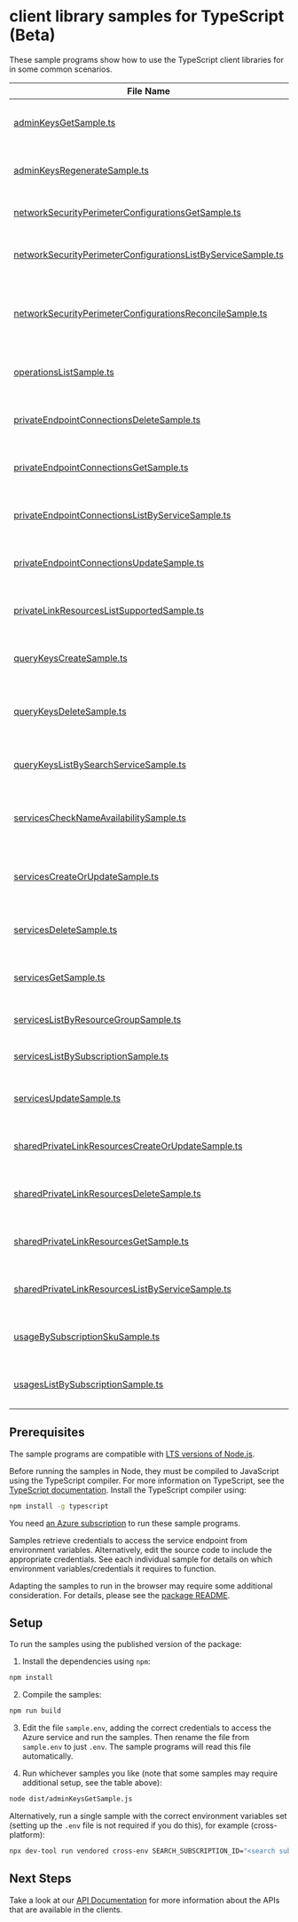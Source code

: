 # client library samples for TypeScript (Beta)

These sample programs show how to use the TypeScript client libraries for in some common scenarios.

| **File Name**                                                                                                             | **Description**                                                                                                                                                                                                                                                                                                                                                                                                 |
| ------------------------------------------------------------------------------------------------------------------------- | --------------------------------------------------------------------------------------------------------------------------------------------------------------------------------------------------------------------------------------------------------------------------------------------------------------------------------------------------------------------------------------------------------------- |
| [adminKeysGetSample.ts][adminkeysgetsample]                                                                               | Gets the primary and secondary admin API keys for the specified Azure AI Search service. x-ms-original-file: specification/search/resource-manager/Microsoft.Search/preview/2024-06-01-preview/examples/SearchGetAdminKeys.json                                                                                                                                                                                 |
| [adminKeysRegenerateSample.ts][adminkeysregeneratesample]                                                                 | Regenerates either the primary or secondary admin API key. You can only regenerate one key at a time. x-ms-original-file: specification/search/resource-manager/Microsoft.Search/preview/2024-06-01-preview/examples/SearchRegenerateAdminKey.json                                                                                                                                                              |
| [networkSecurityPerimeterConfigurationsGetSample.ts][networksecurityperimeterconfigurationsgetsample]                     | Gets a network security perimeter configuration. x-ms-original-file: specification/search/resource-manager/Microsoft.Search/preview/2024-06-01-preview/examples/NetworkSecurityPerimeterConfigurationsGet.json                                                                                                                                                                                                  |
| [networkSecurityPerimeterConfigurationsListByServiceSample.ts][networksecurityperimeterconfigurationslistbyservicesample] | Gets a list of network security perimeter configurations for a search service. x-ms-original-file: specification/search/resource-manager/Microsoft.Search/preview/2024-06-01-preview/examples/NetworkSecurityPerimeterConfigurationsListByService.json                                                                                                                                                          |
| [networkSecurityPerimeterConfigurationsReconcileSample.ts][networksecurityperimeterconfigurationsreconcilesample]         | Reconcile network security perimeter configuration for the Azure AI Search resource provider. This triggers a manual resync with network security perimeter configurations by ensuring the search service carries the latest configuration. x-ms-original-file: specification/search/resource-manager/Microsoft.Search/preview/2024-06-01-preview/examples/NetworkSecurityPerimeterConfigurationsReconcile.json |
| [operationsListSample.ts][operationslistsample]                                                                           | Lists all of the available REST API operations of the Microsoft.Search provider. x-ms-original-file: specification/search/resource-manager/Microsoft.Search/preview/2024-06-01-preview/examples/SearchListOperations.json                                                                                                                                                                                       |
| [privateEndpointConnectionsDeleteSample.ts][privateendpointconnectionsdeletesample]                                       | Disconnects the private endpoint connection and deletes it from the search service. x-ms-original-file: specification/search/resource-manager/Microsoft.Search/preview/2024-06-01-preview/examples/DeletePrivateEndpointConnection.json                                                                                                                                                                         |
| [privateEndpointConnectionsGetSample.ts][privateendpointconnectionsgetsample]                                             | Gets the details of the private endpoint connection to the search service in the given resource group. x-ms-original-file: specification/search/resource-manager/Microsoft.Search/preview/2024-06-01-preview/examples/GetPrivateEndpointConnection.json                                                                                                                                                         |
| [privateEndpointConnectionsListByServiceSample.ts][privateendpointconnectionslistbyservicesample]                         | Gets a list of all private endpoint connections in the given service. x-ms-original-file: specification/search/resource-manager/Microsoft.Search/preview/2024-06-01-preview/examples/ListPrivateEndpointConnectionsByService.json                                                                                                                                                                               |
| [privateEndpointConnectionsUpdateSample.ts][privateendpointconnectionsupdatesample]                                       | Updates a private endpoint connection to the search service in the given resource group. x-ms-original-file: specification/search/resource-manager/Microsoft.Search/preview/2024-06-01-preview/examples/UpdatePrivateEndpointConnection.json                                                                                                                                                                    |
| [privateLinkResourcesListSupportedSample.ts][privatelinkresourceslistsupportedsample]                                     | Gets a list of all supported private link resource types for the given service. x-ms-original-file: specification/search/resource-manager/Microsoft.Search/preview/2024-06-01-preview/examples/ListSupportedPrivateLinkResources.json                                                                                                                                                                           |
| [queryKeysCreateSample.ts][querykeyscreatesample]                                                                         | Generates a new query key for the specified search service. You can create up to 50 query keys per service. x-ms-original-file: specification/search/resource-manager/Microsoft.Search/preview/2024-06-01-preview/examples/SearchCreateQueryKey.json                                                                                                                                                            |
| [queryKeysDeleteSample.ts][querykeysdeletesample]                                                                         | Deletes the specified query key. Unlike admin keys, query keys are not regenerated. The process for regenerating a query key is to delete and then recreate it. x-ms-original-file: specification/search/resource-manager/Microsoft.Search/preview/2024-06-01-preview/examples/SearchDeleteQueryKey.json                                                                                                        |
| [queryKeysListBySearchServiceSample.ts][querykeyslistbysearchservicesample]                                               | Returns the list of query API keys for the given Azure AI Search service. x-ms-original-file: specification/search/resource-manager/Microsoft.Search/preview/2024-06-01-preview/examples/SearchListQueryKeysBySearchService.json                                                                                                                                                                                |
| [servicesCheckNameAvailabilitySample.ts][serviceschecknameavailabilitysample]                                             | Checks whether or not the given search service name is available for use. Search service names must be globally unique since they are part of the service URI (https://<name>.search.windows.net). x-ms-original-file: specification/search/resource-manager/Microsoft.Search/preview/2024-06-01-preview/examples/SearchCheckNameAvailability.json                                                              |
| [servicesCreateOrUpdateSample.ts][servicescreateorupdatesample]                                                           | Creates or updates a search service in the given resource group. If the search service already exists, all properties will be updated with the given values. x-ms-original-file: specification/search/resource-manager/Microsoft.Search/preview/2024-06-01-preview/examples/SearchCreateOrUpdateService.json                                                                                                    |
| [servicesDeleteSample.ts][servicesdeletesample]                                                                           | Deletes a search service in the given resource group, along with its associated resources. x-ms-original-file: specification/search/resource-manager/Microsoft.Search/preview/2024-06-01-preview/examples/SearchDeleteService.json                                                                                                                                                                              |
| [servicesGetSample.ts][servicesgetsample]                                                                                 | Gets the search service with the given name in the given resource group. x-ms-original-file: specification/search/resource-manager/Microsoft.Search/preview/2024-06-01-preview/examples/SearchGetService.json                                                                                                                                                                                                   |
| [servicesListByResourceGroupSample.ts][serviceslistbyresourcegroupsample]                                                 | Gets a list of all Search services in the given resource group. x-ms-original-file: specification/search/resource-manager/Microsoft.Search/preview/2024-06-01-preview/examples/SearchListServicesByResourceGroup.json                                                                                                                                                                                           |
| [servicesListBySubscriptionSample.ts][serviceslistbysubscriptionsample]                                                   | Gets a list of all Search services in the given subscription. x-ms-original-file: specification/search/resource-manager/Microsoft.Search/preview/2024-06-01-preview/examples/SearchListServicesBySubscription.json                                                                                                                                                                                              |
| [servicesUpdateSample.ts][servicesupdatesample]                                                                           | Updates an existing search service in the given resource group. x-ms-original-file: specification/search/resource-manager/Microsoft.Search/preview/2024-06-01-preview/examples/SearchUpdateService.json                                                                                                                                                                                                         |
| [sharedPrivateLinkResourcesCreateOrUpdateSample.ts][sharedprivatelinkresourcescreateorupdatesample]                       | Initiates the creation or update of a shared private link resource managed by the search service in the given resource group. x-ms-original-file: specification/search/resource-manager/Microsoft.Search/preview/2024-06-01-preview/examples/CreateOrUpdateSharedPrivateLinkResource.json                                                                                                                       |
| [sharedPrivateLinkResourcesDeleteSample.ts][sharedprivatelinkresourcesdeletesample]                                       | Initiates the deletion of the shared private link resource from the search service. x-ms-original-file: specification/search/resource-manager/Microsoft.Search/preview/2024-06-01-preview/examples/DeleteSharedPrivateLinkResource.json                                                                                                                                                                         |
| [sharedPrivateLinkResourcesGetSample.ts][sharedprivatelinkresourcesgetsample]                                             | Gets the details of the shared private link resource managed by the search service in the given resource group. x-ms-original-file: specification/search/resource-manager/Microsoft.Search/preview/2024-06-01-preview/examples/GetSharedPrivateLinkResource.json                                                                                                                                                |
| [sharedPrivateLinkResourcesListByServiceSample.ts][sharedprivatelinkresourceslistbyservicesample]                         | Gets a list of all shared private link resources managed by the given service. x-ms-original-file: specification/search/resource-manager/Microsoft.Search/preview/2024-06-01-preview/examples/ListSharedPrivateLinkResourcesByService.json                                                                                                                                                                      |
| [usageBySubscriptionSkuSample.ts][usagebysubscriptionskusample]                                                           | Gets the quota usage for a search sku in the given subscription. x-ms-original-file: specification/search/resource-manager/Microsoft.Search/preview/2024-06-01-preview/examples/GetQuotaUsage.json                                                                                                                                                                                                              |
| [usagesListBySubscriptionSample.ts][usageslistbysubscriptionsample]                                                       | Get a list of all Azure AI Search quota usages across the subscription. x-ms-original-file: specification/search/resource-manager/Microsoft.Search/preview/2024-06-01-preview/examples/GetQuotaUsagesList.json                                                                                                                                                                                                  |

## Prerequisites

The sample programs are compatible with [LTS versions of Node.js](https://github.com/nodejs/release#release-schedule).

Before running the samples in Node, they must be compiled to JavaScript using the TypeScript compiler. For more information on TypeScript, see the [TypeScript documentation][typescript]. Install the TypeScript compiler using:

```bash
npm install -g typescript
```

You need [an Azure subscription][freesub] to run these sample programs.

Samples retrieve credentials to access the service endpoint from environment variables. Alternatively, edit the source code to include the appropriate credentials. See each individual sample for details on which environment variables/credentials it requires to function.

Adapting the samples to run in the browser may require some additional consideration. For details, please see the [package README][package].

## Setup

To run the samples using the published version of the package:

1. Install the dependencies using `npm`:

```bash
npm install
```

2. Compile the samples:

```bash
npm run build
```

3. Edit the file `sample.env`, adding the correct credentials to access the Azure service and run the samples. Then rename the file from `sample.env` to just `.env`. The sample programs will read this file automatically.

4. Run whichever samples you like (note that some samples may require additional setup, see the table above):

```bash
node dist/adminKeysGetSample.js
```

Alternatively, run a single sample with the correct environment variables set (setting up the `.env` file is not required if you do this), for example (cross-platform):

```bash
npx dev-tool run vendored cross-env SEARCH_SUBSCRIPTION_ID="<search subscription id>" SEARCH_RESOURCE_GROUP="<search resource group>" node dist/adminKeysGetSample.js
```

## Next Steps

Take a look at our [API Documentation][apiref] for more information about the APIs that are available in the clients.

[adminkeysgetsample]: https://github.com/Azure/azure-sdk-for-js/blob/main/sdk/search/arm-search/samples/v4-beta/typescript/src/adminKeysGetSample.ts
[adminkeysregeneratesample]: https://github.com/Azure/azure-sdk-for-js/blob/main/sdk/search/arm-search/samples/v4-beta/typescript/src/adminKeysRegenerateSample.ts
[networksecurityperimeterconfigurationsgetsample]: https://github.com/Azure/azure-sdk-for-js/blob/main/sdk/search/arm-search/samples/v4-beta/typescript/src/networkSecurityPerimeterConfigurationsGetSample.ts
[networksecurityperimeterconfigurationslistbyservicesample]: https://github.com/Azure/azure-sdk-for-js/blob/main/sdk/search/arm-search/samples/v4-beta/typescript/src/networkSecurityPerimeterConfigurationsListByServiceSample.ts
[networksecurityperimeterconfigurationsreconcilesample]: https://github.com/Azure/azure-sdk-for-js/blob/main/sdk/search/arm-search/samples/v4-beta/typescript/src/networkSecurityPerimeterConfigurationsReconcileSample.ts
[operationslistsample]: https://github.com/Azure/azure-sdk-for-js/blob/main/sdk/search/arm-search/samples/v4-beta/typescript/src/operationsListSample.ts
[privateendpointconnectionsdeletesample]: https://github.com/Azure/azure-sdk-for-js/blob/main/sdk/search/arm-search/samples/v4-beta/typescript/src/privateEndpointConnectionsDeleteSample.ts
[privateendpointconnectionsgetsample]: https://github.com/Azure/azure-sdk-for-js/blob/main/sdk/search/arm-search/samples/v4-beta/typescript/src/privateEndpointConnectionsGetSample.ts
[privateendpointconnectionslistbyservicesample]: https://github.com/Azure/azure-sdk-for-js/blob/main/sdk/search/arm-search/samples/v4-beta/typescript/src/privateEndpointConnectionsListByServiceSample.ts
[privateendpointconnectionsupdatesample]: https://github.com/Azure/azure-sdk-for-js/blob/main/sdk/search/arm-search/samples/v4-beta/typescript/src/privateEndpointConnectionsUpdateSample.ts
[privatelinkresourceslistsupportedsample]: https://github.com/Azure/azure-sdk-for-js/blob/main/sdk/search/arm-search/samples/v4-beta/typescript/src/privateLinkResourcesListSupportedSample.ts
[querykeyscreatesample]: https://github.com/Azure/azure-sdk-for-js/blob/main/sdk/search/arm-search/samples/v4-beta/typescript/src/queryKeysCreateSample.ts
[querykeysdeletesample]: https://github.com/Azure/azure-sdk-for-js/blob/main/sdk/search/arm-search/samples/v4-beta/typescript/src/queryKeysDeleteSample.ts
[querykeyslistbysearchservicesample]: https://github.com/Azure/azure-sdk-for-js/blob/main/sdk/search/arm-search/samples/v4-beta/typescript/src/queryKeysListBySearchServiceSample.ts
[serviceschecknameavailabilitysample]: https://github.com/Azure/azure-sdk-for-js/blob/main/sdk/search/arm-search/samples/v4-beta/typescript/src/servicesCheckNameAvailabilitySample.ts
[servicescreateorupdatesample]: https://github.com/Azure/azure-sdk-for-js/blob/main/sdk/search/arm-search/samples/v4-beta/typescript/src/servicesCreateOrUpdateSample.ts
[servicesdeletesample]: https://github.com/Azure/azure-sdk-for-js/blob/main/sdk/search/arm-search/samples/v4-beta/typescript/src/servicesDeleteSample.ts
[servicesgetsample]: https://github.com/Azure/azure-sdk-for-js/blob/main/sdk/search/arm-search/samples/v4-beta/typescript/src/servicesGetSample.ts
[serviceslistbyresourcegroupsample]: https://github.com/Azure/azure-sdk-for-js/blob/main/sdk/search/arm-search/samples/v4-beta/typescript/src/servicesListByResourceGroupSample.ts
[serviceslistbysubscriptionsample]: https://github.com/Azure/azure-sdk-for-js/blob/main/sdk/search/arm-search/samples/v4-beta/typescript/src/servicesListBySubscriptionSample.ts
[servicesupdatesample]: https://github.com/Azure/azure-sdk-for-js/blob/main/sdk/search/arm-search/samples/v4-beta/typescript/src/servicesUpdateSample.ts
[sharedprivatelinkresourcescreateorupdatesample]: https://github.com/Azure/azure-sdk-for-js/blob/main/sdk/search/arm-search/samples/v4-beta/typescript/src/sharedPrivateLinkResourcesCreateOrUpdateSample.ts
[sharedprivatelinkresourcesdeletesample]: https://github.com/Azure/azure-sdk-for-js/blob/main/sdk/search/arm-search/samples/v4-beta/typescript/src/sharedPrivateLinkResourcesDeleteSample.ts
[sharedprivatelinkresourcesgetsample]: https://github.com/Azure/azure-sdk-for-js/blob/main/sdk/search/arm-search/samples/v4-beta/typescript/src/sharedPrivateLinkResourcesGetSample.ts
[sharedprivatelinkresourceslistbyservicesample]: https://github.com/Azure/azure-sdk-for-js/blob/main/sdk/search/arm-search/samples/v4-beta/typescript/src/sharedPrivateLinkResourcesListByServiceSample.ts
[usagebysubscriptionskusample]: https://github.com/Azure/azure-sdk-for-js/blob/main/sdk/search/arm-search/samples/v4-beta/typescript/src/usageBySubscriptionSkuSample.ts
[usageslistbysubscriptionsample]: https://github.com/Azure/azure-sdk-for-js/blob/main/sdk/search/arm-search/samples/v4-beta/typescript/src/usagesListBySubscriptionSample.ts
[apiref]: https://learn.microsoft.com/javascript/api/@azure/arm-search?view=azure-node-preview
[freesub]: https://azure.microsoft.com/free/
[package]: https://github.com/Azure/azure-sdk-for-js/tree/main/sdk/search/arm-search/README.md
[typescript]: https://www.typescriptlang.org/docs/home.html
